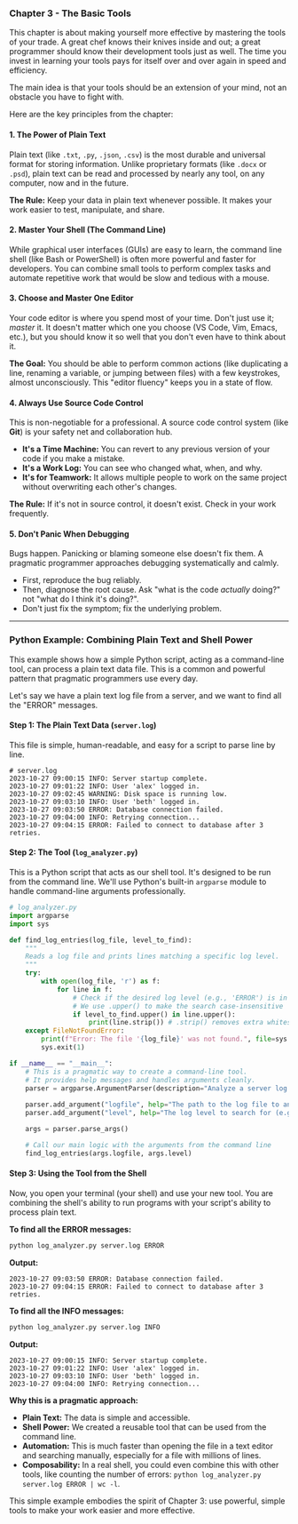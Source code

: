 ### Chapter 3 - The Basic Tools

This chapter is about making yourself more effective by mastering the tools of your trade. A great chef knows their knives inside and out; a great programmer should know their development tools just as well. The time you invest in learning your tools pays for itself over and over again in speed and efficiency.

The main idea is that your tools should be an extension of your mind, not an obstacle you have to fight with.

Here are the key principles from the chapter:

#### 1. The Power of Plain Text
Plain text (like `.txt`, `.py`, `.json`, `.csv`) is the most durable and universal format for storing information. Unlike proprietary formats (like `.docx` or `.psd`), plain text can be read and processed by nearly any tool, on any computer, now and in the future.

**The Rule:** Keep your data in plain text whenever possible. It makes your work easier to test, manipulate, and share.

#### 2. Master Your Shell (The Command Line)
While graphical user interfaces (GUIs) are easy to learn, the command line shell (like Bash or PowerShell) is often more powerful and faster for developers. You can combine small tools to perform complex tasks and automate repetitive work that would be slow and tedious with a mouse.

#### 3. Choose and Master One Editor
Your code editor is where you spend most of your time. Don't just use it; *master* it. It doesn't matter which one you choose (VS Code, Vim, Emacs, etc.), but you should know it so well that you don't even have to think about it.

**The Goal:** You should be able to perform common actions (like duplicating a line, renaming a variable, or jumping between files) with a few keystrokes, almost unconsciously. This "editor fluency" keeps you in a state of flow.

#### 4. Always Use Source Code Control
This is non-negotiable for a professional. A source code control system (like **Git**) is your safety net and collaboration hub.
*   **It's a Time Machine:** You can revert to any previous version of your code if you make a mistake.
*   **It's a Work Log:** You can see who changed what, when, and why.
*   **It's for Teamwork:** It allows multiple people to work on the same project without overwriting each other's changes.

**The Rule:** If it's not in source control, it doesn't exist. Check in your work frequently.

#### 5. Don't Panic When Debugging
Bugs happen. Panicking or blaming someone else doesn't fix them. A pragmatic programmer approaches debugging systematically and calmly.
*   First, reproduce the bug reliably.
*   Then, diagnose the root cause. Ask "what is the code *actually* doing?" not "what do I think it's doing?".
*   Don't just fix the symptom; fix the underlying problem.

---

### Python Example: Combining Plain Text and Shell Power

This example shows how a simple Python script, acting as a command-line tool, can process a plain text data file. This is a common and powerful pattern that pragmatic programmers use every day.

Let's say we have a plain text log file from a server, and we want to find all the "ERROR" messages.

#### Step 1: The Plain Text Data (`server.log`)

This file is simple, human-readable, and easy for a script to parse line by line.

```
# server.log
2023-10-27 09:00:15 INFO: Server startup complete.
2023-10-27 09:01:22 INFO: User 'alex' logged in.
2023-10-27 09:02:45 WARNING: Disk space is running low.
2023-10-27 09:03:10 INFO: User 'beth' logged in.
2023-10-27 09:03:50 ERROR: Database connection failed.
2023-10-27 09:04:00 INFO: Retrying connection...
2023-10-27 09:04:15 ERROR: Failed to connect to database after 3 retries.
```

#### Step 2: The Tool (`log_analyzer.py`)

This is a Python script that acts as our shell tool. It's designed to be run from the command line. We'll use Python's built-in `argparse` module to handle command-line arguments professionally.

```python
# log_analyzer.py
import argparse
import sys

def find_log_entries(log_file, level_to_find):
    """
    Reads a log file and prints lines matching a specific log level.
    """
    try:
        with open(log_file, 'r') as f:
            for line in f:
                # Check if the desired log level (e.g., 'ERROR') is in the line
                # We use .upper() to make the search case-insensitive
                if level_to_find.upper() in line.upper():
                    print(line.strip()) # .strip() removes extra whitespace
    except FileNotFoundError:
        print(f"Error: The file '{log_file}' was not found.", file=sys.stderr)
        sys.exit(1)

if __name__ == "__main__":
    # This is a pragmatic way to create a command-line tool.
    # It provides help messages and handles arguments cleanly.
    parser = argparse.ArgumentParser(description="Analyze a server log file.")
    
    parser.add_argument("logfile", help="The path to the log file to analyze.")
    parser.add_argument("level", help="The log level to search for (e.g., INFO, ERROR).")

    args = parser.parse_args()

    # Call our main logic with the arguments from the command line
    find_log_entries(args.logfile, args.level)
```

#### Step 3: Using the Tool from the Shell

Now, you open your terminal (your shell) and use your new tool. You are combining the shell's ability to run programs with your script's ability to process plain text.

**To find all the ERROR messages:**
```bash
python log_analyzer.py server.log ERROR
```

**Output:**
```
2023-10-27 09:03:50 ERROR: Database connection failed.
2023-10-27 09:04:15 ERROR: Failed to connect to database after 3 retries.
```

**To find all the INFO messages:**
```bash
python log_analyzer.py server.log INFO
```

**Output:**
```
2023-10-27 09:00:15 INFO: Server startup complete.
2023-10-27 09:01:22 INFO: User 'alex' logged in.
2023-10-27 09:03:10 INFO: User 'beth' logged in.
2023-10-27 09:04:00 INFO: Retrying connection...
```

**Why this is a pragmatic approach:**
*   **Plain Text:** The data is simple and accessible.
*   **Shell Power:** We created a reusable tool that can be used from the command line.
*   **Automation:** This is much faster than opening the file in a text editor and searching manually, especially for a file with millions of lines.
*   **Composability:** In a real shell, you could even combine this with other tools, like counting the number of errors: `python log_analyzer.py server.log ERROR | wc -l`.

This simple example embodies the spirit of Chapter 3: use powerful, simple tools to make your work easier and more effective.
